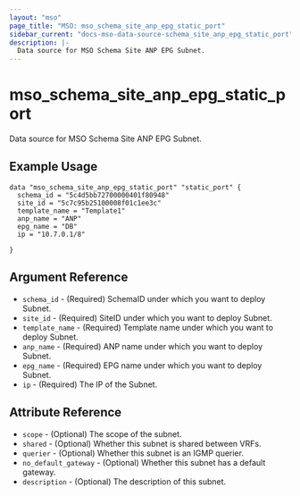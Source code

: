 ```yaml
---
layout: "mso"
page_title: "MSO: mso_schema_site_anp_epg_static_port"
sidebar_current: "docs-mso-data-source-schema_site_anp_epg_static_port"
description: |-
  Data source for MSO Schema Site ANP EPG Subnet.
---
```


# mso_schema_site_anp_epg_static_port #

Data source for MSO Schema Site ANP EPG Subnet.

## Example Usage ##

```hcl
data "mso_schema_site_anp_epg_static_port" "static_port" {
  schema_id = "5c4d5bb72700000401f80948"
  site_id = "5c7c95b25100008f01c1ee3c"
  template_name = "Template1"
  anp_name = "ANP"
  epg_name = "DB"
  ip = "10.7.0.1/8"

}
```

## Argument Reference ##

* `schema_id` - (Required) SchemaID under which you want to deploy Subnet.
* `site_id` - (Required) SiteID under which you want to deploy Subnet.
* `template_name` - (Required) Template name under which you want to deploy Subnet.
* `anp_name` - (Required) ANP name under which you want to deploy Subnet.
* `epg_name` - (Required) EPG name under which you want to deploy Subnet.
* `ip` - (Required) The IP of the Subnet.

## Attribute Reference ##

* `scope` - (Optional) The scope of the subnet.
* `shared` - (Optional) Whether this subnet is shared between VRFs.
* `querier` - (Optional) Whether this subnet is an IGMP querier.
* `no_default_gateway` - (Optional) Whether this subnet has a default gateway.
* `description` - (Optional) The description of this subnet. 

